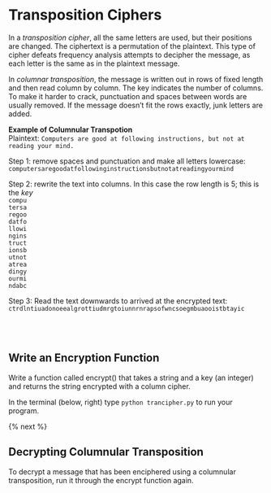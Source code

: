 # Transposition Ciphers
In  a *transposition cipher*, all the same letters are used, but their positions are changed. The ciphertext is a permutation of the plaintext.  This type of cipher defeats frequency analysis attempts to decipher the message, as each letter is the same as in the plaintext message.

In *columnar transposition*, the message is written out in rows of fixed length and then read column by column. The key indicates the number of columns. To make it harder to crack, punctuation and spaces between words are usually removed. If the message doesn’t fit the rows exactly, junk letters are added. 



**Example of Columnular Transpotion**<br>
Plaintext: `Computers are good at following instructions, but not at reading your mind.`<br>

Step 1: remove spaces and punctuation and make all letters lowercase:
`computersaregoodatfollowinginstructionsbutnotatreadingyourmind`



Step 2: rewrite the text into columns. In this case the row length is 5; this is the *key*<br>
`compu`<br>
`tersa`<br>
`regoo`<br>
`datfo`<br>
`llowi`<br>
`ngins`<br>
`truct`<br>
`ionsb`<br>
`utnot`<br>
`atrea`<br>
`dingy`<br>
`ourmi`<br>
`ndabc`<br>


Step 3: Read the text downwards to arrived at the encrypted text:<br>
`ctrdlntiuadonoeealgrottiudmrgtoiunnrnrapsofwncsoegmbuaooistbtayic`

<br><br>

## Write an Encryption Function
Write a function called encrypt() that takes a string and a key (an integer) and returns the string encrypted with a column cipher.

In the terminal (below, right) type `python trancipher.py` to run your program.

{% next %}


## Decrypting Columnular Transposition
To decrypt a message that has been enciphered using a columnular transposition, run it through the encrypt function again.
